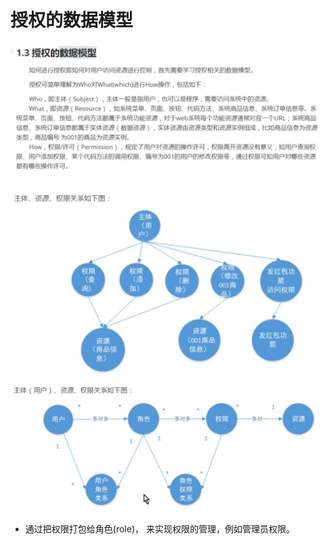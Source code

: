 # 授权的数据模型

![](../.gitbook/assets/image%20%28276%29.png)

![](../.gitbook/assets/image%20%28281%29.png)

![](../.gitbook/assets/image%20%28280%29.png)

* 通过把权限打包给角色\(role\)， 来实现权限的管理，例如管理员权限。

